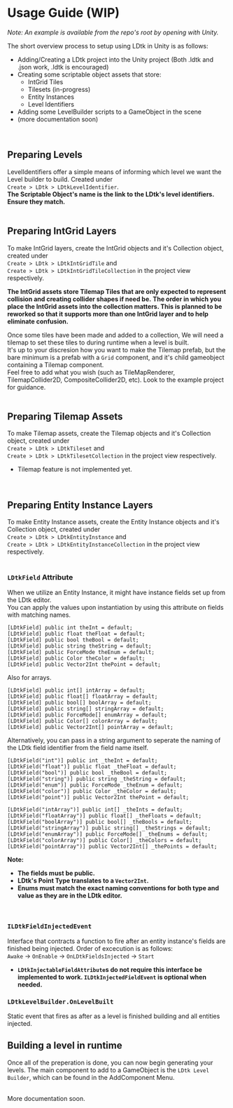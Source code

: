 # Usage Guide (WIP)

*Note: An example is available from the repo's root by opening with Unity.*

The short overview process to setup using LDtk in Unity is as follows:  

- Adding/Creating a LDtk project into the Unity project (Both .ldtk and .json work, .ldtk is encouraged)
- Creating some scriptable object assets that store: 
  - IntGrid Tiles
  - Tilesets (in-progress)
  - Entity Instances
  - Level Identifiers  
- Adding some LevelBuilder scripts to a GameObject in the scene
- (more documentation soon)
<br />




## Preparing Levels
LevelIdentifiers offer a simple means of informing which level we want the Level builder to build. Created under  
`Create > LDtk > LDtkLevelIdentifier`.  
**The Scriptable Object's name is the link to the LDtk's level identifiers. Ensure they match.**
<br />
<br />

## Preparing IntGrid Layers
To make IntGrid layers, create the IntGrid objects and it's Collection object, created under  
`Create > LDtk > LDtkIntGridTile`  and  
`Create > LDtk > LDtkIntGridTileCollection` in the project view respectively.
  
**The IntGrid assets store Tilemap Tiles that are only expected to represent collision and creating collider shapes if need be.**
**The order in which you place the IntGrid assets into the collection matters. This is planned to be reworked so that it supports more than one IntGrid layer and to help eliminate confusion.**
<br />

Once some tiles have been made and added to a collection, We will need a tilemap to set these tiles to during runtime when a level is built.  
It's up to your discresion how you want to make the Tilemap prefab, but the bare minimum is a prefab with a `Grid` component, and it's child gameobject containing a Tilemap component.  
Feel free to add what you wish (such as TileMapRenderer, TilemapCollider2D, CompositeCollider2D, etc). Look to the example project for guidance.
<br />
<br />


## Preparing Tilemap Assets
To make Tilemap assets, create the Tilemap objects and it's Collection object, created under  
`Create > LDtk > LDtkTileset`  and  
`Create > LDtk > LDtkTilesetCollection` in the project view respectively.  

- Tilemap feature is not implemented yet.
<br />


## Preparing Entity Instance Layers
To make Entity Instance assets, create the Entity Instance objects and it's Collection object, created under  
`Create > LDtk > LDtkEntityInstance` and  
`Create > LDtk > LDtkEntityInstanceCollection` in the project view respectively.
<br />
<br />


### `LDtkField` Attribute  
When we utilize an Entity Instance, it might have instance fields set up from the LDtk editor.  
You can apply the values upon instantiation by using this attribute on fields with matching names.
``` 
[LDtkField] public int theInt = default;
[LDtkField] public float theFloat = default;
[LDtkField] public bool theBool = default;
[LDtkField] public string theString = default;
[LDtkField] public ForceMode theEnum = default;
[LDtkField] public Color theColor = default;
[LDtkField] public Vector2Int thePoint = default; 
```
Also for arrays.
``` 
[LDtkField] public int[] intArray = default;
[LDtkField] public float[] floatArray = default;
[LDtkField] public bool[] boolArray = default;
[LDtkField] public string[] stringArray = default;
[LDtkField] public ForceMode[] enumArray = default;
[LDtkField] public Color[] colorArray = default;
[LDtkField] public Vector2Int[] pointArray = default; 
```
Alternatively, you can pass in a string argument to seperate the naming of the LDtk field identifier from the field name itself.
``` 
[LDtkField("int")] public int _theInt = default;
[LDtkField("float")] public float _theFloat = default;
[LDtkField("bool")] public bool _theBool = default;
[LDtkField("string")] public string _theString = default;
[LDtkField("enum")] public ForceMode _theEnum = default;
[LDtkField("color")] public Color _theColor = default;
[LDtkField("point")] public Vector2Int thePoint = default; 

[LDtkField("intArray")] public int[] _theInts = default;
[LDtkField("floatArray")] public float[] _theFloats = default;
[LDtkField("boolArray")] public bool[] _theBools = default;
[LDtkField("stringArray")] public string[] _theStrings = default;
[LDtkField("enumArray")] public ForceMode[] _theEnums = default;
[LDtkField("colorArray")] public Color[] _theColors = default;
[LDtkField("pointArray")] public Vector2Int[] _thePoints = default; 
```
**Note:**
- **The fields must be public.**
- **LDtk's Point Type translates to a `Vector2Int`.**
- **Enums must match the exact naming conventions for both type and value as they are in the LDtk editor.**
<br />


### `ILDtkFieldInjectedEvent`
Interface that contracts a function to fire after an entity instance's fields are finished being injected. Order of excecution is as follows:<br />
`Awake` -> `OnEnable` -> `OnLDtkFieldsInjected` -> `Start`
- **`LDtkInjectableFieldAttribute`s do not require this interface be implemented to work. `ILDtkInjectedFieldEvent` is optional when needed.**

### `LDtkLevelBuilder.OnLevelBuilt`
Static event that fires as after as a level is finished building and all entities injected.
<br />


## Building a level in runtime
Once all of the preperation is done, you can now begin generating your levels.
The main component to add to a GameObject is the `LDtk Level Builder`, which can be found in the AddComponent Menu.
<br />
<br />

More documentation soon.
